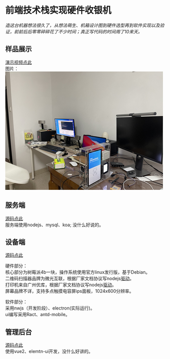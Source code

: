 # 前端技术栈实现硬件收银机
*造这台机器想法很久了，从想法萌生、机箱设计图到硬件选型再到软件实现以及验证，前前后后零零碎碎花了不少时间；真正写代码的时间用了10来天。*

## 样品展示
[演示视频点此](https://www.bilibili.com/video/BV1AB4y1K7cW/)   
图片：  
![图片若看不见请翻墙](./img/1.png)


## 服务端
[源码点此](https://github.com/lilindog/payment-machine-srv)   
服务端使用nodejs、mysql、koa; 没什么好说的。

## 设备端
[源码点此](https://github.com/lilindog/payment-machine-device)   

硬件部分：   
核心部分为树莓派4b一块，操作系统使用官方linux发行版，基于Debian。   
二维码扫描器品牌为微光互联，根据厂家文档协议写nodejs[驱动](https://github.com/lilindog/vguang-scanner)。      
打印机来自广州优库，根据厂家文档协议写nodejs[驱动](https://github.com/lilindog/escpos-printer)。   
屏幕品牌不详，支持多点触摸电容屏ips面板，1024x600分辨率。   

软件部分：   
采用nwjs（开发阶段）、electron(实际运行)。   
ui编写采用Ract、antd-mobile。   
## 管理后台
[源码点此](https://github.com/lilindog/payment-machine-admin)   
使用vue2、elemtn-ui开发，没什么好讲的。
